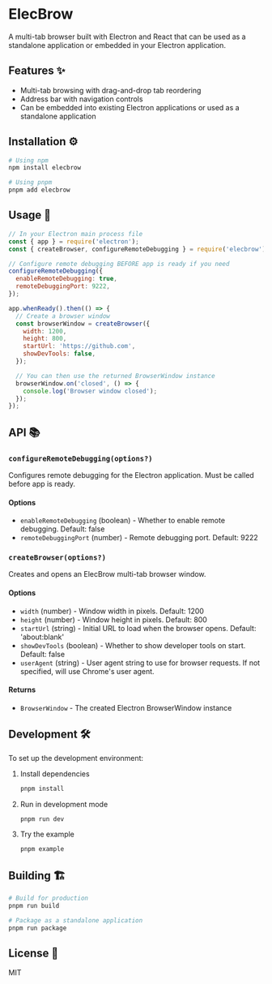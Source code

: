 # ElecBrow

A multi-tab browser built with Electron and React that can be used as a standalone application or embedded in your Electron application.

## Features ✨

- Multi-tab browsing with drag-and-drop tab reordering
- Address bar with navigation controls
- Can be embedded into existing Electron applications or used as a standalone application

## Installation ⚙️

```bash
# Using npm
npm install elecbrow

# Using pnpm
pnpm add elecbrow
```

## Usage 🚀

```javascript
// In your Electron main process file
const { app } = require('electron');
const { createBrowser, configureRemoteDebugging } = require('elecbrow');

// Configure remote debugging BEFORE app is ready if you need
configureRemoteDebugging({
  enableRemoteDebugging: true,
  remoteDebuggingPort: 9222,
});

app.whenReady().then(() => {
  // Create a browser window
  const browserWindow = createBrowser({
    width: 1200,
    height: 800,
    startUrl: 'https://github.com',
    showDevTools: false,
  });

  // You can then use the returned BrowserWindow instance
  browserWindow.on('closed', () => {
    console.log('Browser window closed');
  });
});
```

## API 📚

### `configureRemoteDebugging(options?)`

Configures remote debugging for the Electron application. Must be called before app is ready.

#### Options

- `enableRemoteDebugging` (boolean) - Whether to enable remote debugging. Default: false
- `remoteDebuggingPort` (number) - Remote debugging port. Default: 9222

### `createBrowser(options?)`

Creates and opens an ElecBrow multi-tab browser window.

#### Options

- `width` (number) - Window width in pixels. Default: 1200
- `height` (number) - Window height in pixels. Default: 800
- `startUrl` (string) - Initial URL to load when the browser opens. Default: 'about:blank'
- `showDevTools` (boolean) - Whether to show developer tools on start. Default: false
- `userAgent` (string) - User agent string to use for browser requests. If not specified, will use Chrome's user agent.

#### Returns

- `BrowserWindow` - The created Electron BrowserWindow instance

## Development 🛠️

To set up the development environment:

1. Install dependencies
   ```bash
   pnpm install
   ```
2. Run in development mode
   ```bash
   pnpm run dev
   ```
3. Try the example
   ```bash
   pnpm example
   ```

## Building 🏗️

```bash
# Build for production
pnpm run build

# Package as a standalone application
pnpm run package
```

## License 📄

MIT
